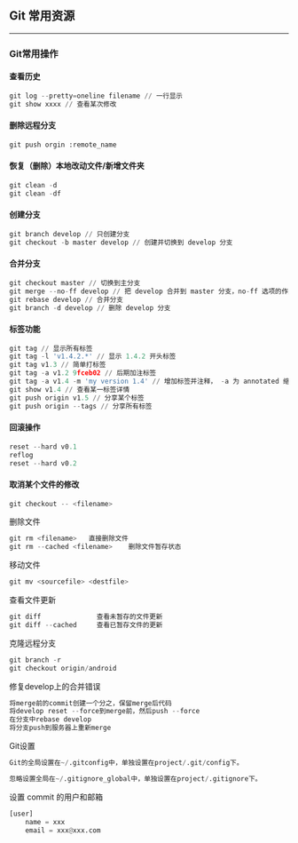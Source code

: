 ## Git 常用资源
-------------------
### Git常用操作

#### 查看历史
```python
git log --pretty=oneline filename // 一行显示
git show xxxx // 查看某次修改
```
#### 删除远程分支
```python
git push orgin :remote_name
```
#### 恢复（删除）本地改动文件/新增文件夹
```python
git clean -d
git clean -df 
```

#### 创建分支
```python
git branch develop // 只创建分支
git checkout -b master develop // 创建并切换到 develop 分支
```
#### 合并分支
```python
git checkout master // 切换到主分支
git merge --no-ff develop // 把 develop 合并到 master 分支，no-ff 选项的作用是保留原分支记录
git rebase develop // 合并分支
git branch -d develop // 删除 develop 分支
```
#### 标签功能
```python
git tag // 显示所有标签
git tag -l 'v1.4.2.*' // 显示 1.4.2 开头标签
git tag v1.3 // 简单打标签   
git tag -a v1.2 9fceb02 // 后期加注标签
git tag -a v1.4 -m 'my version 1.4' // 增加标签并注释， -a 为 annotated 缩写
git show v1.4 // 查看某一标签详情
git push origin v1.5 // 分享某个标签
git push origin --tags // 分享所有标签
```
#### 回滚操作
```python
reset --hard v0.1
reflog
reset --hard v0.2
```
#### 取消某个文件的修改
```python
git checkout -- <filename>
```
删除文件
```python
git rm <filename>   直接删除文件
git rm --cached <filename>    删除文件暂存状态
```
移动文件
```python
git mv <sourcefile> <destfile>
```
查看文件更新
```python
git diff              查看未暂存的文件更新 
git diff --cached     查看已暂存文件的更新 
```
克隆远程分支
```python
git branch -r
git checkout origin/android
```
修复develop上的合并错误
```python
将merge前的commit创建一个分之，保留merge后代码
将develop reset --force到merge前，然后push --force
在分支中rebase develop
将分支push到服务器上重新merge
```
Git设置
```python
Git的全局设置在~/.gitconfig中，单独设置在project/.git/config下。

忽略设置全局在~/.gitignore_global中，单独设置在project/.gitignore下。
```
设置 commit 的用户和邮箱
```python
[user]
    name = xxx
    email = xxx@xxx.com
```